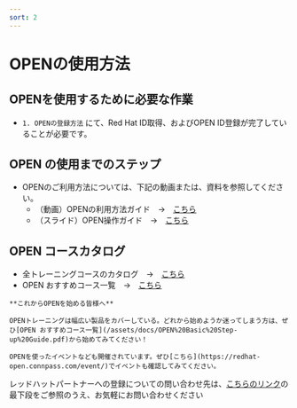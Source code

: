 ```yaml
---
sort: 2
---
```


# OPENの使用方法

## OPENを使用するために必要な作業

- `1. OPENの登録方法` にて、Red Hat ID取得、およびOPEN ID登録が完了していることが必要です。


## OPEN の使用までのステップ
- OPENのご利用方法については、下記の動画または、資料を参照してください。
    - （動画）OPENの利用方法ガイド　→　[こちら](https://youtu.be/Uo_DGYw7vJA)
    - （スライド）OPEN操作ガイド　→　[こちら](https://redhat-partner.highspot.com/search?q=*Manual+of+OPEN_ver)


## OPEN コースカタログ
- 全トレーニングコースのカタログ　→　[こちら](https://view.highspot.com/viewer/6085fec76a3b1133133eb39f)
- OPEN おすすめコース一覧　→　[こちら](https://rh-open.github.io/assets/docs/OPEN%20Basic%20Step-up%20Guide.pdf)

```tip
**これからOPENを始める皆様へ**

OPENトレーニングは幅広い製品をカバーしている。どれから始めようか迷ってしまう方は、ぜひ[OPEN おすすめコース一覧](/assets/docs/OPEN%20Basic%20Step-up%20Guide.pdf)から始めてみてください！
```
```note
OPENを使ったイベントなども開催されています。ぜひ[こちら](https://redhat-open.connpass.com/event/)でイベントも確認してみてください。
```

レッドハットパートナーへの登録についての問い合わせ先は、[こちらのリンク](https://www.redhat.com/ja/global/japan/partners)の最下段をご参照のうえ、お気軽にお問い合わせください


